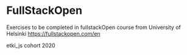# FullStackOpen
Exercises to be completed in fullstackOpen course from University of Helsinki
https://fullstackopen.com/en

etki_js cohort 2020

